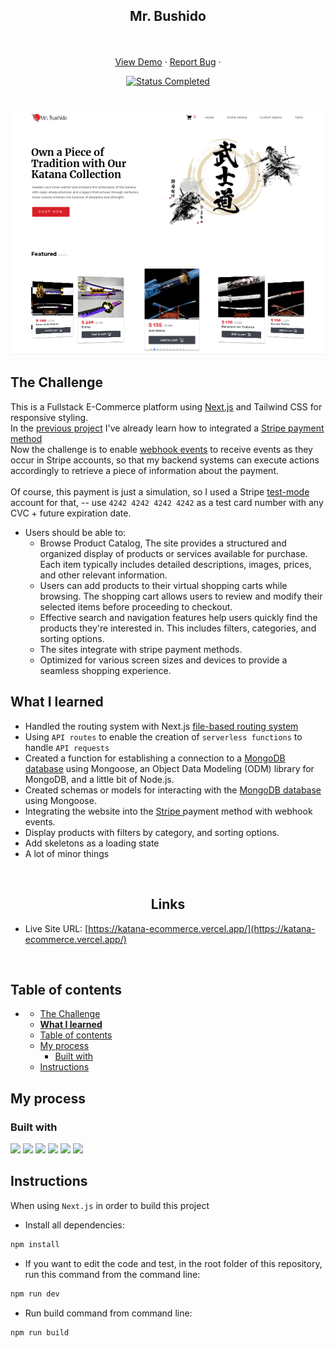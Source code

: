 <div id="top"></div>

<div align="center">
  <h2 align="center">Mr. Bushido</h2>
  <p align="center">
    <br />
    <br />
    <a href="https://katana-ecommerce.vercel.app/" target="_blank">View Demo</a>
    ·
    <a href="https://github.com/mahdipratama/katana-ecommerce" target="_blank">Report Bug</a>
    ·
  </p>
</div>

<!-- Bagdes -->
<div align="center">
  <!-- Profile -->

  <!-- Status -->
  <a href="#">
    <img src="https://img.shields.io/badge/Status-Completed-brightgreen?style=for-the-badge" alt="Status Completed">
  </a>

</div>

#

<div align="center">

![](./public/desktop-preview.jpg)

</div>

## The Challenge

This is a Fullstack E-Commerce platform using <a href='https://nextjs.org/' target=_blank>Next.js</a> and Tailwind CSS for responsive styling.
<br/>
In the <a href='https://github.com/mahdipratama/one-for-all'>previous project</a> I've already learn how to integrated a <a href='https://stripe.com/docs/webhooks' target=_blank>Stripe payment method</a>
<br/>
Now the challenge is to enable <a href='https://stripe.com/en-gb-us' target=_blank>webhook events</a> to receive events as they occur in Stripe accounts, so that my backend systems can execute actions accordingly to retrieve a piece of information about the payment.
<br/>
<br/>
Of course, this payment is just a simulation, so I used a Stripe <a href='https://stripe.com/docs/test-mode'>test-mode</a> account for that, -- use `4242 4242 4242 4242` as a test card number with any CVC + future expiration date.
<br>

- Users should be able to:
  - Browse Product Catalog, The site provides a structured and organized display of products or services available for purchase. Each item typically includes detailed descriptions, images, prices, and other relevant information.
  - Users can add products to their virtual shopping carts while browsing. The shopping cart allows users to review and modify their selected items before proceeding to checkout.
  - Effective search and navigation features help users quickly find the products they're interested in. This includes filters, categories, and sorting options.
  - The sites integrate with stripe payment methods.
  - Optimized for various screen sizes and devices to provide a seamless shopping experience.
    <br>

## **What I learned**

- Handled the routing system with Next.js <a href='https://nextjs.org/docs/pages/building-your-application/routing'>file-based routing system</a>
- Using `API routes` to enable the creation of `serverless functions` to handle `API requests`
- Created a function for establishing a connection to a <a href='https://www.mongodb.com/atlas/database' target=_blank>MongoDB database</a> using Mongoose, an Object Data Modeling (ODM) library for MongoDB, and a little bit of Node.js.
- Created schemas or models for interacting with the <a href='https://www.mongodb.com/atlas/database' target=_blank>MongoDB database</a> using Mongoose.
- Integrating the website into the <a href='https://stripe.com/en-gb-us' target=_blank>Stripe </a>payment method with webhook events.
- Display products with filters by category, and sorting options.
- Add skeletons as a loading state
- A lot of minor things

<br>

<h2 align="center">Links</h2>

- Live Site URL: [https://katana-ecommerce.vercel.app/](https://katana-ecommerce.vercel.app/)

<br>

## Table of contents

[](#)

- [](#)
  - [The Challenge](#the-challenge)
  - [**What I learned**](#what-i-learned)
  - [Table of contents](#table-of-contents)
  - [My process](#my-process)
    - [Built with](#built-with)
  - [Instructions](#instructions)

## My process

### Built with

<!-- Bagdes -->

![](https://img.shields.io/badge/-React.Js-61DAFB?logo=react&logoColor=white&style=for-the-badge)
![](https://img.shields.io/badge/-Next.Js-000000?logo=Next.js&logoColor=white&style=for-the-badge)
![](https://img.shields.io/badge/-Tailwind-06B6D4?style=for-the-badge&logo=tailwindcss&logoColor=white)
![](https://img.shields.io/badge/-CSS3-1572B6?style=for-the-badge&logo=css3&logoColor=white)
![](https://img.shields.io/badge/-MongoDB-47A248?logo=mongodb&logoColor=white&style=for-the-badge)
![](https://img.shields.io/badge/-Stripe-008CDD?logo=stripe&logoColor=white&style=for-the-badge)

## Instructions

When using `Next.js` in order to build this project

- Install all dependencies:

```bash
npm install
```

- If you want to edit the code and test, in the root folder of this repository, run this command from the command line:

```bash
npm run dev
```

- Run build command from command line:

```bash
npm run build
```
